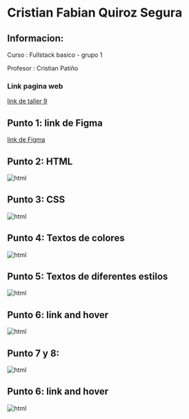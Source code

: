 <h1>Cristian Fabian Quiroz Segura</h1>
<h2>Informacion: </h2>
<p> Curso : Fullstack basico - grupo 1</p>
<p> Profesor : Cristian Patiño</p>
<h3>Link pagina web</h3>
<a href="https://cfquirozs.github.io/taller_9_fullstacks/" targer="_blank"> link de taller 9</a>
<h2>Punto 1: link de Figma</h2>
<a href="https://www.figma.com/file/P0SGZCqK7Ky3XSwLaU39l4/Cristian-Quiroz-ejercicio-figma?type=design&node-id=0%3A1&t=Gbu5rVefeBw3pTal-1"> link de Figma</a>
<h2>Punto 2: HTML</h2>
<img src="./Public/screencapture-file-C-Users-Cristian-PC-Documents-Taller-Punto-1-3-index-html-2023-06-21-11_46_25.png" alt="html">
<h2>Punto 3: CSS</h2>
<img src="./Public/screencapture-file-C-Users-Cristian-PC-Documents-Taller-Punto-1-3-index-html-2023-07-13-20_13_35.png" alt="html">
<h2>Punto 4: Textos de colores</h2>
<img src="./Public/punto4.png" alt="html">
<h2>Punto 5: Textos de diferentes estilos</h2>
<img src="./Public/punto5.png" alt="html">
<h2>Punto 6: link and hover</h2>
<img src="./Public/punto 6.png" alt="html">
<h2>Punto 7 y 8: </h2>
<img src="./Public/punto 7" alt="html">
<h2>Punto 6: link and hover</h2>
<img src="./Public/Punto 9.png" alt="html">